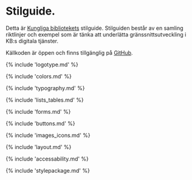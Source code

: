 <h1 id="intro">Stilguide.</h1>
<p class="lead">
    Detta är <a href="https://www.kb.se">Kungliga bibliotekets</a> stilguide. Stilguiden består av en samling riktlinjer och exempel som är tänka att underlätta gränssnittsutveckling i KB:s digitala tjänster.
</p>
<p class="lead">
    Källkoden är öppen och finns tillgänglig på <a href="https://github.com/Kungbib/styleguide">GitHub</a>.
</p>

{% include 'logotype.md' %}

{% include 'colors.md' %}

{% include 'typography.md' %}

{% include 'lists_tables.md' %}

{% include 'forms.md' %}

{% include 'buttons.md' %}

{% include 'images_icons.md' %}

{% include 'layout.md' %}

{% include 'accessability.md' %}

{% include 'stylepackage.md' %}
